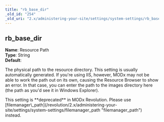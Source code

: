 ```yaml
---
title: "rb_base_dir"
_old_id: "254"
_old_uri: "2.x/administering-your-site/settings/system-settings/rb_base_dir"
---
```


rb\_base\_dir
-------------

**Name**: Resource Path   
**Type**: String   
**Default**:

The physical path to the resource directory. This setting is usually automatically generated. If you're using IIS, however, MODx may not be able to work the path out on its own, causing the Resource Browser to show an error. In that case, you can enter the path to the images directory here (the path as you'd see it in Windows Explorer).

<div class="warning">This setting is **deprecated** in MODx Revolution. Please use [filemanager\_path](/revolution/2.x/administering-your-site/settings/system-settings/filemanager_path "filemanager_path") instead.</div>